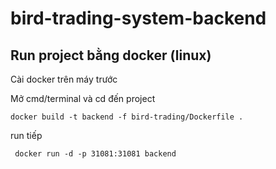 # bird-trading-system-backend
## Run project bằng docker (linux)
Cài docker trên máy trước

Mở cmd/terminal và cd đến project
```
docker build -t backend -f bird-trading/Dockerfile .
```
run tiếp
```
 docker run -d -p 31081:31081 backend  
```

